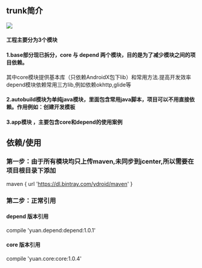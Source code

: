 ## trunk简介

[![](https://jitpack.io/v/hookYuan/trunk.svg)](https://jitpack.io/#hookYuan/trunk)

#### 工程主要分为3个模块

#### 1.base部分现已拆分，core 与 depend 两个模块，目的是为了减少模块之间的项目依赖。
其中core模块提供基本库（只依赖AndroidX包下lib）和常用方法.提高开发效率
depend模块依赖常用三方lib,例如依赖okhttp,glide等
#### 2.autobuild模块为单纯java模块，里面包含常用java脚本，项目可以不用直接依赖。作用例如：创建开发模板
#### 3.app模块 ，主要包含core和depend的使用案例

## 依赖/使用

### 第一步：由于所有模块均只上传maven,未同步到jcenter,所以需要在项目根目录下添加
maven { url 'https://dl.bintray.com/ydroid/maven' }

### 第二步：正常引用

#### depend 版本引用
compile 'yuan.depend:depend:1.0.1'

#### core 版本引用
compile 'yuan.core:core:1.0.4'
